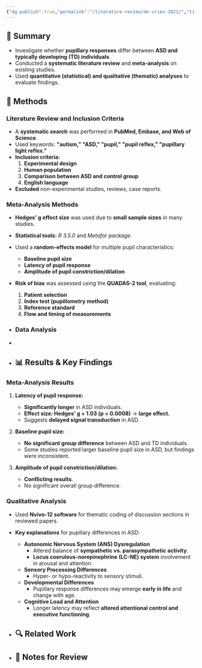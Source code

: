 ```yaml
---
{"dg-publish":true,"permalink":"/literature-review/de-vries-2021/","title":"Autism spectrum disorder and pupillometry A systematic review and meta-analysis","tags":["systematic_review","ASD","EyeTracking"]}
---
```




## 📌 Summary

- Investigate whether **pupillary responses** differ between **ASD and typically developing (TD) individuals**.
- Conducted a **systematic literature review** and **meta-analysis** on existing studies.
- Used **quantitative (statistical) and qualitative (thematic) analyses** to evaluate findings.

## 🔬 Methods 
### Literature Review and Inclusion Criteria

- A **systematic search** was performed in **PubMed, Embase, and Web of Science**.
- Used keywords: **"autism," "ASD," "pupil," "pupil reflex," "pupillary light reflex."**
- **Inclusion criteria:**
    1. **Experimental design**
    2. **Human population**
    3. **Comparison between ASD and control group**
    4. **English language**
- **Excluded** non-experimental studies, reviews, case reports.

### Meta-Analysis Methods

- **Hedges’ g effect size** was used due to **small sample sizes** in many studies.
    
- **Statistical tools:** _R 3.5.0_ and _Metafor package_.
    
- Used a **random-effects model** for multiple pupil characteristics:
    
    - **Baseline pupil size**
    - **Latency of pupil response**
    - **Amplitude of pupil constriction/dilation**
- **Risk of bias** was assessed using the **QUADAS-2 tool**, evaluating:
    
    1. **Patient selection**
    2. **Index test (pupillometry method)**
    3. **Reference standard**
    4. **Flow and timing of measurements**

- ### Data Analysis
- 
- ## 📊 Results & Key Findings 

### Meta-Analysis Results

1. **Latency of pupil response:**
    
    - **Significantly longer** in ASD individuals.
    - **Effect size: Hedges’ g = 1.03 (p = 0.0008)** → **large effect.**
    - Suggests **delayed signal transduction** in ASD.
2. **Baseline pupil size:**
    
    - **No significant group difference** between ASD and TD individuals.
    - Some studies reported larger baseline pupil size in ASD, but findings were inconsistent.
3. **Amplitude of pupil constriction/dilation:**
    
    - **Conflicting results**.
    - No significant overall group difference.

### Qualitative Analysis

- Used **Nvivo-12 software** for thematic coding of discussion sections in reviewed papers.
- **Key explanations** for pupillary differences in ASD:
    - **Autonomic Nervous System (ANS) Dysregulation**
        - Altered balance of **sympathetic vs. parasympathetic activity**.
        - **Locus coeruleus-norepinephrine (LC-NE) system** involvement in arousal and attention.
    - **Sensory Processing Differences**
        - Hyper- or hypo-reactivity to sensory stimuli.
    - **Developmental Differences**
        - Pupillary response differences may emerge **early in life** and change with age.
    - **Cognitive Load and Attention**
        - Longer latency may reflect **altered attentional control and executive functioning**.



- ## 🔍 Related Work 



- ## 📝 Notes for Review 
